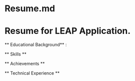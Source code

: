 # Resume.md
# Resume for LEAP Application.

** Educational Background** :


** Skills **

** Achievements **

** Technical Experience **
